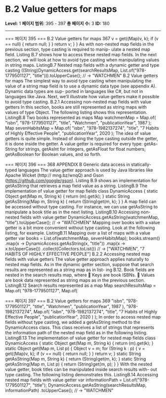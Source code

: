 # B.2 Value getters for maps

**Level:** 1
**페이지 범위:** 395 - 397
**총 페이지 수:** 3
**ID:** 180

---

=== 페이지 395 ===
B.2 Value getters for maps 367
v = get((Map)v, k);
if (v == null) {
return null;
}
}
return v;
}
}
As with non-nested map fields in the previous section, type casting is required to manip-
ulate a nested map field. Listing B.7 shows how to access these nested map fields. In
the next section, we will look at how to avoid type casting when manipulating values in
string maps.
ListingB.7 Nested map fields with a dynamic getter and type casting
((String)DynamicAccess.get(searchResultsMap,
List.of("978-1779501127", "title"))).toUpperCase();
// → "WATCHMEN"
B.2 Value getters for maps
The simplest way to avoid type casting when manipulating the value of a string map
field is to use a dynamic data type (see appendix A). Dynamic data types are sup-
ported in languages like C#, but not in languages like Java. Next, we’ll illustrate how
value getters make it possible to avoid type casting.
B.2.1 Accessing non-nested map fields with value getters
In this section, books are still represented as string maps with values of type Object.
The following listing shows this representation.
ListingB.8 Two books represented as maps
Map watchmenMap = Map.of(
"isbn", "978-1779501127",
"title", "Watchmen",
"publicationYear", 1987
);
Map sevenHabitsMap = Map.of(
"isbn", "978-1982137274",
"title", "7 Habits of Highly Effective People",
"publicationYear", 2020
);
The idea of value getters is quite simple. Instead of doing the type casting outside the
getter, it is done inside the getter. A value getter is required for every type: getAs-
String for strings, getAsInt for integers, getAsFloat for float numbers, getAsBoolean
for Boolean values, and so forth.

=== 페이지 396 ===
368 APPENDIX B Generic data access in statically-typed languages
The value getter approach is used by Java libraries like Apache Wicket (http://
mng.bz/wnqQ) and Gson (https://github.com/google/gson). Listing B.9 shows an
implementation for getAsString that retrieves a map field value as a string.
ListingB.9 The implementation of value getter for map fields
class DynamicAccess {
static Object get(Map m, String k) {
return (m).get(k);
}
static String getAsString(Map m, String k) {
return (String)get(m, k);
}
}
A map field can be accessed without type casting. For instance, we can use getAsString
to manipulate a book title as in the next listing.
ListingB.10 Accessing non-nested fields with value getter
DynamicAccess.getAsString(watchmenMap, "title").toUpperCase();
// → "WATCHMEN"
Mapping over books with a value getter is a bit more convenient without type casting.
Look at the following listing, for example.
ListingB.11 Mapping over a list of maps with a value getter
var books = List.of(watchmenMap, sevenHabitsMap);
books.stream()
.map(x -> DynamicAccess.getAsString(x, "title"))
.map(x -> x.toUpperCase())
.collect(Collectors.toList())
// → ["WATCHMEN", "7 HABITS OF HIGHLY EFFECTIVE PEOPLE"]
B.2.2 Accessing nested map fields with value getters
The value getter approach applies naturally to nested map fields. As in the dynamic
getter section, suppose that search results are represented as a string map as in list-
ing B.12. Book fields are nested in the search results map, where
 Keys are book ISBNs.
 Values are book data represented as string maps as in the previous section.
ListingB.12 Search results represented as a map
Map searchResultsMap = Map.of(
"978-1779501127", Map.of(

=== 페이지 397 ===
B.2 Value getters for maps 369
"isbn", "978-1779501127",
"title", "Watchmen",
"publicationYear", 1987
),
"978-1982137274", Map.of(
"isbn", "978-1982137274",
"title", "7 Habits of Highly Effective People",
"publicationYear", 2020
)
);
In order to access nested map fields without type casting, we added a getAsString
method to the DynamicAccess class. This class receives a list of strings that represents
the information path of the nested map field as in the following listing.
ListingB.13 The implementation of value getter for nested map fields
class DynamicAccess {
static Object get(Map m, String k) {
return (m).get(k);
}
static Object get(Map m, List<String> p) {
Object v = m;
for (String k : p) {
v = get((Map)v, k);
if (v == null) {
return null;
}
}
return v;
}
static String getAsString(Map m, String k) {
return (String)get(m, k);
}
static String getAsString(Map m, List<String> p) {
return (String)get(m, p);
}
}
With the nested value getter, book titles can be manipulated inside search results with-
out type casting. The following listing demonstrates this.
ListingB.14 Accessing nested map fields with value getter
var informationPath = List.of("978-1779501127", "title");
DynamicAccess.getAsString(searchResultsMap, informationPath)
.toUpperCase();
// → "WATCHMEN"
